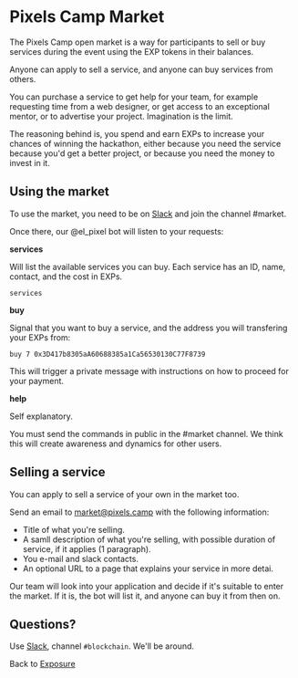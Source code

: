# Pixels Camp Market

The Pixels Camp open market is a way for participants to sell or buy services during the event using the EXP tokens in their balances.

Anyone can apply to sell a service, and anyone can buy services from others.

You can purchase a service to get help for your team, for example requesting time from a web designer, or get access to an exceptional mentor, or to advertise your project. Imagination is the limit.

The reasoning behind is, you spend and earn EXPs to increase your chances of winning the hackathon, either because you need the service because you'd get a better project, or because you need the money to invest in it.

## Using the market

To use the market, you need to be on [Slack][1] and join the channel #market.

Once there, our @el_pixel bot will listen to your requests:

**services**

Will list the available services you can buy. Each service has an ID, name, contact, and the cost in EXPs.

```
services
```

**buy**

Signal that you want to buy a service, and the address you will transfering your EXPs from:

```
buy 7 0x3D417b8305aA60688385a1Ca56530130C77F8739
```

This will trigger a private message with instructions on how to proceed for your payment.

**help**

Self explanatory.

You must send the commands in public in the #market channel. We think this will create awareness and dynamics for other users.

## Selling a service

You can apply to sell a service of your own in the market too.

Send an email to [market@pixels.camp](mailto:market@pixels.camp) with the following information:

 * Title of what you're selling.
 * A samll description of what you're selling, with possible duration of service, if it applies (1 paragraph).
 * You e-mail and slack contacts.
 * An optional URL to a page that explains your service in more detai.

Our team will look into your application and decide if it's suitable to enter the market. If it is, the bot will list it, and anyone can buy it from then on.

## Questions?

Use [Slack][8], channel `#blockchain`. We'll be around.

Back to [Exposure][24]

[1]: https://github.com/PixelsCamp/docs/blob/master/SLACK.md
[8]: https://github.com/PixelsCamp/docs/blob/master/SLACK.md
[24]: https://github.com/PixelsCamp/moon
